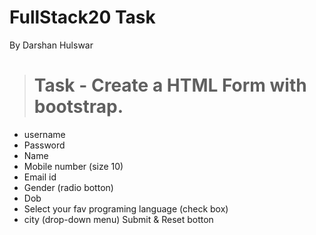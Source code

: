 # FullStack20 Task
By Darshan Hulswar


> # Task - Create a HTML Form with bootstrap.

- username
- Password 
- Name
- Mobile number (size 10)
- Email id 
- Gender (radio botton)
- Dob
- Select your fav programing language (check box)
- city (drop-down menu)
Submit & Reset botton


